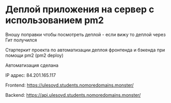 # Деплой приложения на сервер с использованием pm2

Вношу поправки чтобы посмотреть деплой - если вижу то деплой через Гит получился

Стартеркит проекта по автоматизации деплоя фронтенда и бэкенда при помощи pm2 (pm2 deploy)

Автоматизация сделана

IP адрес: 84.201.165.117

Frontend: https://ulesovd.students.nomoredomains.monster/

Backend: https://api.ulesovd.students.nomoredomains.monster/
